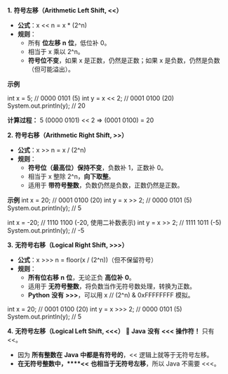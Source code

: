 **1.** **符号左移（****Arithmetic Left Shift, <<****）**

- **公式**：x << n = x * (2^n)
- **规则**：
  - 所有 **位左移** **n** **位**，低位补 0。
  - 相当于 x 乘以 2^n。
  - **符号位不变**，如果 x 是正数，仍然是正数；如果 x 是负数，仍然是负数（但可能溢出）。

**示例**

int x = 5;  // 0000 0101 (5)
int y = x << 2; // 0001 0100 (20)
System.out.println(y); // 20

**计算过程：**
5 (0000 0101) << 2 => (0001 0100) = 20

 

 

**2.** **符号右移（****Arithmetic Right Shift, >>****）**
- **公式**：x >> n = x / (2^n)
- **规则**：
  - **符号位（最高位）保持不变**，负数补 1，正数补 0。
  - 相当于 x 整除 2^n，**向下取整**。
  - 适用于 **带符号整数**，负数仍然是负数，正数仍然是正数。

**示例**
int x = 20; // 0001 0100 (20)
int y = x >> 2; // 0000 0101 (5)
System.out.println(y); // 5

int x = -20; // 1110 1100 (-20, 使用二补数表示)
int y = x >> 2; // 1111 1011 (-5)
System.out.println(y); // -5

 

**3.** **无符号右移（****Logical Right Shift, >>>****）**
- **公式**：x >>> n = floor(x /     (2^n))（但不保留符号）
- **规则**：
  - **所有位右移** **n** **位**，无论正负 **高位补** **0**。
  - 适用于 **无符号整数**，将负数当作无符号数处理，转换为正数。
  - **Python** **没有**      **>>>**，可以用 x      // (2^n) & 0xFFFFFFFF 模拟。

 

int x = 20; // 0001 0100 (20)
int y = x >>> 2; // 0000 0101 (5)
System.out.println(y); // 5

 

**4.** **无符号左移（****Logical Left Shift, <<<****）**
🚨 **Java** **没有** **<<<** **操作符！** 只有 <<。
- 因为 **所有整数在** **Java** **中都是有符号的**，<< 逻辑上就等于无符号左移。
- **在无符号整数中，****<<** **也相当于无符号左移**，所以 Java 不需要 <<<。
